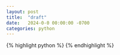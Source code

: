 ```yaml
---
layout: post
title:  "draft"
date:   2024-0-0 00:00:00 -0700
categories: python
---
```


{% highlight python %}
{% endhighlight %}

